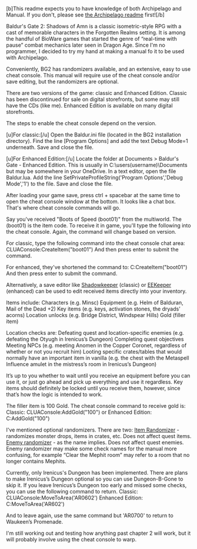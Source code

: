 [b]This readme expects you to have knowledge of both Archipelago and Manual. If you don't, please see [the Archipelago readme](\Archipelago_README.md) first![/b]

Baldur's Gate 2: Shadows of Amn is a classic isometric-style RPG with a cast of memorable characters in the Forgotten Realms setting. It is among the handful of BioWare games that started the genre of “real-time with pause” combat mechanics later seen in Dragon Age. Since I'm no programmer, I decided to try my hand at making a manual fo it to be used with Archipelago.

Conveniently, BG2 has randomizers available, and an extensive, easy to use cheat console. This manual will require use of the cheat console and/or save editing, but the randomizers are optional.

There are two versions of the game: classic and Enhanced Edition. Classic has been discontinued for sale on digital storefronts, but some may still have the CDs (like me). Enhanced Edition is available on many digital storefronts. 

The steps to enable the cheat console depend on the version.

[u]For classic:[/u]
Open the Baldur.ini file (located in the BG2 installation directory).
Find the line [Program Options] and add the text Debug Mode=1 underneath.
Save and close the file.

[u]For Enhanced Edition:[/u]
Locate the folder at Documents > Baldur's Gate - Enhanced Edition. This is usually in  C:\users\(username)\Documents but may be somewhere in your OneDrive. In a text editor, open the file Baldur.lua.
Add the line SetPrivateProfileString('Program Options','Debug Mode','1') to the file.
Save and close the file.

After loading your game save, press ctrl + spacebar at the same time to open the cheat console window at the bottom. It looks like a chat box. That's where cheat console commands will go.

Say you've received "Boots of Speed (boot01)" from the multiworld. The (boot01) is the item code. To receive it in game, you'll type the following into the cheat console. Again, the command will change based on version.

For classic, type the following command into the cheat console chat area:
CLUAConsole:CreateItem("boot01")
And then press enter to submit the command.

For enhanced, they've shortened the command to:
C:CreateItem("boot01")
And then press enter to submit the command.

Alternatively, a save editor like <a href="https://sorcerers.net/Games/BG2/index_editors.php">Shadowkeeper</a> (classic) or <a href="https://sourceforge.net/projects/eekeeper/">EEKeeper</a> (enhanced) can be used to edit received items directly into your inventory.

Items include:
Characters (e.g. Minsc)
Equipment (e.g. Helm of Balduran, Mail of the Dead +2)
Key items (e.g. keys, activation stones, the dryads’ acorns)
Location unlocks (e.g. Bridge District, Windspear Hills)
Gold (filler item)

Location checks are:
Defeating quest and location-specific enemies (e.g. defeating the Otyugh in Irenicus’s Dungeon)
Completing quest objectives
Meeting NPCs (e.g. meeting Anomen in the Copper Coronet, regardless of whether or not you recruit him)
Looting specific crates/tables that would normally have an important item in vanilla (e.g. the chest with the Metaspell Influence amulet in the mistress’s room in Irenicus’s Dungeon)

It’s up to you whether to wait until you receive an equipment before you can use it, or just go ahead and pick up everything and use it regardless. Key items should definitely be locked until you receive them, however, since that’s how the logic is intended to work.

The filler item is 100 Gold. The cheat console command to receive gold is:
Classic:
CLUAConsole:AddGold("100")
or
Enhanced Edition:
C:AddGold("100")

I've mentioned optional randomizers. There are two:
<a href="https://www.gibberlings3.net/mods/items/item_rand/">Item Randomizer</a> - randomizes monster drops, items in crates, etc. Does not affect quest items.
<a href="https://www.gibberlings3.net/mods/tweaks/enemy_randomizer/">Enemy randomizer</a> - as the name implies. Does not affect quest enemies. Enemy randomizer may make some check names for the manual more confusing, for example “Clear the Mephit room” may refer to a room that no longer contains Mephits.

Currently, only Irenicus's Dungeon has been implemented. There are plans to make Irenicus’s Dungeon optional so you can use Dungeon-B-Gone to skip it. If you leave Irenicus’s Dungeon too early and missed some checks, you can use the following command to return.
Classic:
CLUAConsole:MoveToArea('AR0602')
Enhanced Edition:
C:MoveToArea('AR602')

And to leave again, use the same command but 'AR0700' to return to Waukeen’s Promenade.

I'm still working out and testing how anything past chapter 2 will work, but it will probably involve using the cheat console to warp.